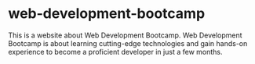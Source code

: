 # web-development-bootcamp
This is a website about Web Development Bootcamp. Web Development Bootcamp is about learning cutting-edge technologies and gain hands-on experience to become a proficient developer in just a few months.
